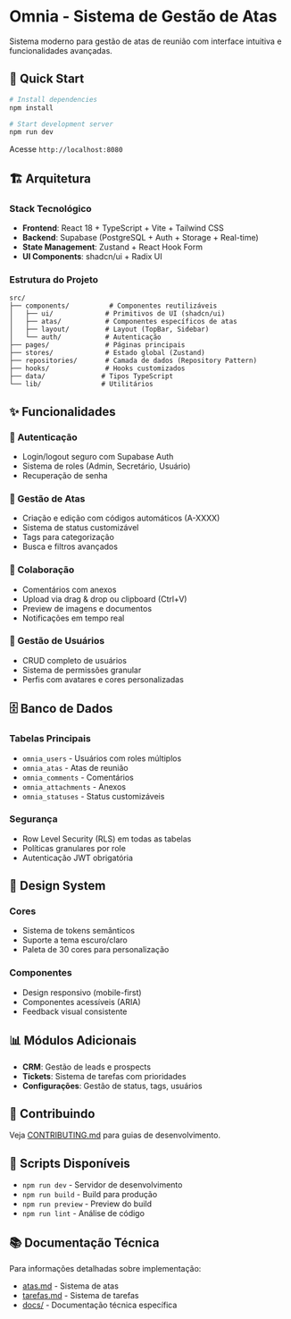 # Omnia - Sistema de Gestão de Atas

Sistema moderno para gestão de atas de reunião com interface intuitiva e funcionalidades avançadas.

## 🚀 Quick Start

```bash
# Install dependencies
npm install

# Start development server
npm run dev
```

Acesse `http://localhost:8080`

## 🏗️ Arquitetura

### Stack Tecnológico
- **Frontend**: React 18 + TypeScript + Vite + Tailwind CSS
- **Backend**: Supabase (PostgreSQL + Auth + Storage + Real-time)
- **State Management**: Zustand + React Hook Form
- **UI Components**: shadcn/ui + Radix UI

### Estrutura do Projeto
```
src/
├── components/          # Componentes reutilizáveis
│   ├── ui/             # Primitivos de UI (shadcn/ui)
│   ├── atas/           # Componentes específicos de atas
│   ├── layout/         # Layout (TopBar, Sidebar)
│   └── auth/           # Autenticação
├── pages/              # Páginas principais
├── stores/             # Estado global (Zustand)
├── repositories/       # Camada de dados (Repository Pattern)
├── hooks/              # Hooks customizados
├── data/              # Tipos TypeScript
└── lib/               # Utilitários
```

## ✨ Funcionalidades

### 🔐 Autenticação
- Login/logout seguro com Supabase Auth
- Sistema de roles (Admin, Secretário, Usuário)
- Recuperação de senha

### 📝 Gestão de Atas
- Criação e edição com códigos automáticos (A-XXXX)
- Sistema de status customizável
- Tags para categorização
- Busca e filtros avançados

### 💬 Colaboração
- Comentários com anexos
- Upload via drag & drop ou clipboard (Ctrl+V)
- Preview de imagens e documentos
- Notificações em tempo real

### 👥 Gestão de Usuários
- CRUD completo de usuários
- Sistema de permissões granular
- Perfis com avatares e cores personalizadas

## 🗄️ Banco de Dados

### Tabelas Principais
- `omnia_users` - Usuários com roles múltiplos
- `omnia_atas` - Atas de reunião
- `omnia_comments` - Comentários
- `omnia_attachments` - Anexos
- `omnia_statuses` - Status customizáveis

### Segurança
- Row Level Security (RLS) em todas as tabelas
- Políticas granulares por role
- Autenticação JWT obrigatória

## 🎨 Design System

### Cores
- Sistema de tokens semânticos
- Suporte a tema escuro/claro
- Paleta de 30 cores para personalização

### Componentes
- Design responsivo (mobile-first)
- Componentes acessíveis (ARIA)
- Feedback visual consistente

## 📊 Módulos Adicionais

- **CRM**: Gestão de leads e prospects
- **Tickets**: Sistema de tarefas com prioridades
- **Configurações**: Gestão de status, tags, usuários

## 🤝 Contribuindo

Veja [CONTRIBUTING.md](CONTRIBUTING.md) para guias de desenvolvimento.

## 🔧 Scripts Disponíveis

- `npm run dev` - Servidor de desenvolvimento
- `npm run build` - Build para produção
- `npm run preview` - Preview do build
- `npm run lint` - Análise de código

## 📚 Documentação Técnica

Para informações detalhadas sobre implementação:
- [atas.md](atas.md) - Sistema de atas
- [tarefas.md](tarefas.md) - Sistema de tarefas
- [docs/](docs/) - Documentação técnica específica